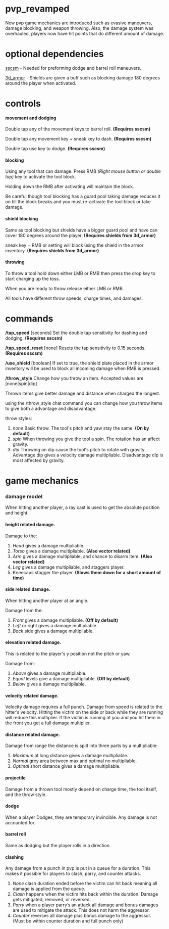 # pvp_revamped

New pvp game mechanics are introduced such as evasive maneuvers, damage blocking, and weapon throwing. Also, the damage system was overhauled, players now have hit points that do different amount of damage.

# optional dependencies
[sscsm](https://forum.minetest.net/viewtopic.php?t=23504) - Needed for preforming dodge and barrel roll maneuvers.

[3d_armor](https://forum.minetest.net/viewtopic.php?t=4654) - Shields are given a buff such as blocking damage 180 degrees around the player when activated.

# controls

#### movement and dodging

Double tap any of the movement keys to barrel roll. **(Requires sscsm)**

Double tap any movement key + sneak key to dash. **(Requires sscsm)**

Double tap use key to dodge. **(Requires sscsm)**

#### blocking

Using any tool that can damage. Press RMB *(Right mouse button or double tap)* key to activate the tool block.

Holding down the RMB after activating will maintain the block.

Be careful though tool blocking has a guard pool taking damage reduces it on till the block breaks and you must re-activate the tool block or take damage.

#### shield blocking
Same as tool blocking but shields have a bigger guard pool and have can cover 180 degrees around the player. **(Requires shields from 3d_armor)**

sneak key + RMB or setting will block using the shield in the armor inventory. **(Requires shields from 3d_armor)**



#### throwing

To throw a tool hold down either LMB or RMB then press the drop key to start charging up the toss.

When you are ready to throw release either LMB or RMB.

All tools have different throw speeds, charge times, and damages.

# commands

**/tap_speed** [seconds] Set the double tap sensitivity for dashing and dodging. **(Requires sscsm)**

**/tap_speed_reset** [none] Resets the tap sensitivity to 0.15 seconds. **(Requires sscsm)**

**/use_shield** [boolean] If set to true, the shield plate placed in the armor inventory will be used to block all incoming damage when RMB is pressed.

**/throw_style** Change how you throw an item. Accepted values are [none|spin|dip]

Thrown items give better damage and distance when charged the longest.

using the /throw_style chat command you can change how you throw items to give both a advantage and disadvantage.

throw styles:
1. *none* Basic throw. The tool's pitch and yaw stay the same. **(On by default)**
2. *spin* When throwing you give the tool a spin. The rotation has an affect gravity.
3. *dip* Throwing on dip cause the tool's pitch to rotate with gravity. Advantage dip gives a velocity damage multipliable. Disadvantage dip is most affected by gravity.

# game mechanics

### damage model
When hitting another player, a ray cast is used to get the absolute position and height.

#### height related damage.
Damage to the:
1. *Head* gives a damage multipliable.
2. *Torso* gives a damage multipliable. **(Also vector related)**
3. *Arm* gives a damage multipliable, and chance to disarm item. **(Also vector related)**
4. *Leg* gives a damage multipliable, and staggers player.
5. Kneecaps stagger the player. **(Slows them down for a short amount of time)**

#### side related damage.
When hitting another player at an angle.

Damage from the:
1. *Front* gives a damage multipliable. **(Off by default)**
2. *Left* or right gives a damage multipliable.
3. *Back* side gives a damage multipliable.

#### elevation related damage.
This is related to the player's y position not the pitch or yaw.

Damage from:
1. *Above* gives a damage multipliable.
2. *Equal* levels give a damage multipliable. **(Off by default)**
3. *Below* gives a damage multipliable.

#### velocity related damage.
Velocity damage requires a full punch. Damage from speed is related to the hitter’s velocity. Hitting the victim on the side or back while they are running will reduce this multiplier. If the victim is running at you and you hit them in the front you get a full damage multiplier.

#### distance related damage.
Damage from range the distance is spilt into three parts by a multipliable:
1. *Maximum* at long distance gives a damage multipliable.
2. *Normal* grey area between max and optimal no multipliable.
3. *Optimal* short distance gives a damage multipliable.

#### projectile
Damage from a thrown tool mostly depend on charge time, the tool itself, and the throw style.

#### dodge
When a player Dodges, they are temporary invincible. Any damage is not accounted for.

#### barrel roll
Same as dodging but the player rolls in a direction.

#### clashing
Any damage from a punch in pvp is put in a queue for a duration. This makes it possible for players to clash, parry, and counter attacks.

1.	*None* clash duration ended before the victim can hit back meaning all damage is applied from the queue.
2.	*Clash* happens when the victim hits back within the duration. Damage gets mitigated, removed, or reversed.
3.	*Parry* when a player parry’s an attack all damage and bonus damages are used to mitigate the attack. This does not harm the aggressor.
4.	*Counter* reverses all damage plus bonus damage to the aggressor. (Must be within counter duration and full punch only)
